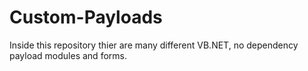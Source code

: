# Custom-Payloads
Inside this repository thier are many different VB.NET, no dependency payload modules and forms.

